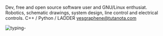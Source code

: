 Dev, free and open source software user and GNU/Linux enthusiat.
Robotics, schematic drawings, system design, line control and electrical controls.
C++ / Python / LADDER
yesgraphene@tutanota.com

![typing-](https://user-images.githubusercontent.com/100496350/185285894-53733811-c342-4226-a124-7dcd71a46e4e.svg)
